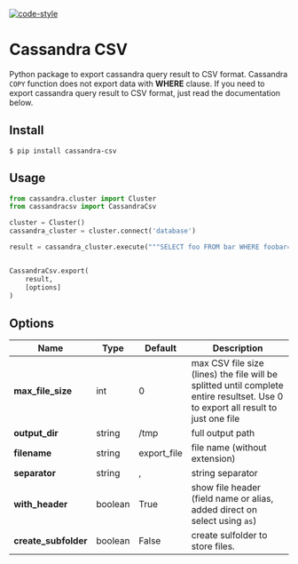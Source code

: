 [![code-style](https://img.shields.io/badge/codestyle-black-black)](https://github.com/psf/black)

# Cassandra CSV
Python package to export cassandra query result to CSV format.
Cassandra `COPY` function does not export data with **WHERE** clause. If you need to export cassandra query result to CSV format, just read the documentation below.

## Install
```shell
$ pip install cassandra-csv
```

## Usage
```python
from cassandra.cluster import Cluster
from cassandracsv import CassandraCsv

cluster = Cluster()
cassandra_cluster = cluster.connect('database')

result = cassandra_cluster.execute("""SELECT foo FROM bar WHERE foobar=2""")


CassandraCsv.export(
    result,
    [options]
)
```

## Options
|Name| Type | Default |  Description |
|--|--|--|--|
| **max_file_size** | int | 0 | max CSV file size (lines) the file will be splitted until complete entire resultset. Use 0 to export all result to just one file |
| **output_dir** | string | /tmp | full output path
| **filename** | string | export_file | file name (without extension)
| **separator** | string | , | string separator
| **with_header** | boolean | True | show file header (field name or alias, added direct on select using `as`)
| **create_subfolder** | boolean | False | create sulfolder to store files.
